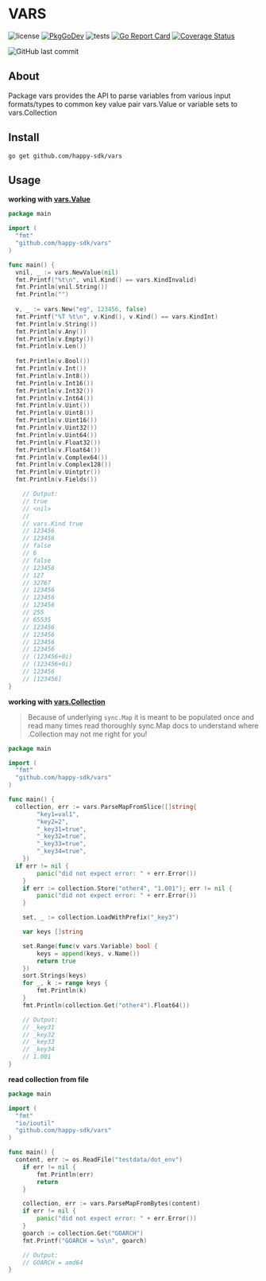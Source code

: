 # VARS

![license](https://img.shields.io/github/license/happy-sdk/vars)
[![PkgGoDev](https://pkg.go.dev/badge/github.com/happy-sdk/vars)](https://pkg.go.dev/github.com/happy-sdk/vars)
![tests](https://github.com/happy-sdk/vars/workflows/tests/badge.svg)
[![Go Report Card](https://goreportcard.com/badge/github.com/happy-sdk/vars)](https://goreportcard.com/report/github.com/happy-sdk/vars)
[![Coverage Status](https://coveralls.io/repos/github/happy-sdk/vars/badge.svg?branch=main)](https://coveralls.io/github/happy-sdk/vars?branch=main)
<!-- [![benchmarks](https://github.com/mkungla/vars/workflows/benchmarks/badge.svg)](https://dashboard.github.orijtech.com/graphs?repo=https%3A%2F%2Fgithub.com%2Fmkungla%2Fvars.git) -->
![GitHub last commit](https://img.shields.io/github/last-commit/happy-sdk/vars)

## About
Package vars provides the API to parse variables from various input formats/types to common key value pair vars.Value or variable sets to vars.Collection


## Install

```
go get github.com/happy-sdk/vars
```

## Usage

**working with [vars.Value](https://pkg.go.dev/github.com/happy-sdk/vars#Value)**

```go
package main

import (
  "fmt"
  "github.com/happy-sdk/vars"
)

func main() {
  vnil, _ := vars.NewValue(nil)
  fmt.Printf("%t\n", vnil.Kind() == vars.KindInvalid)
  fmt.Println(vnil.String())
  fmt.Println("")
  
  v, _ := vars.New("eg", 123456, false)
  fmt.Printf("%T %t\n", v.Kind(), v.Kind() == vars.KindInt)
  fmt.Println(v.String())
  fmt.Println(v.Any())
  fmt.Println(v.Empty())
  fmt.Println(v.Len())
  
  fmt.Println(v.Bool())
  fmt.Println(v.Int())
  fmt.Println(v.Int8())
  fmt.Println(v.Int16())
  fmt.Println(v.Int32())
  fmt.Println(v.Int64())
  fmt.Println(v.Uint())
  fmt.Println(v.Uint8())
  fmt.Println(v.Uint16())
  fmt.Println(v.Uint32())
  fmt.Println(v.Uint64())
  fmt.Println(v.Float32())
  fmt.Println(v.Float64())
  fmt.Println(v.Complex64())
  fmt.Println(v.Complex128())
  fmt.Println(v.Uintptr())
  fmt.Println(v.Fields())

	// Output:
	// true
	// <nil>
	//
	// vars.Kind true
	// 123456
	// 123456
	// false
	// 6
	// false
	// 123456
	// 127
	// 32767
	// 123456
	// 123456
	// 123456
	// 255
	// 65535
	// 123456
	// 123456
	// 123456
	// 123456
	// (123456+0i)
	// (123456+0i)
	// 123456
	// [123456]
}
```

**working with [vars.Collection](https://pkg.go.dev/github.com/happy-sdk/vars#Collection)**

> Because of underlying `sync.Map` it is meant to be populated once and read many times
> read thoroughly sync.Map docs to understand where .Collection may not me right for you!

```go
package main

import (
  "fmt"
  "github.com/happy-sdk/vars"
)

func main() {
  collection, err := vars.ParseMapFromSlice([]string{
		"key1=val1",
		"key2=2",
		"_key31=true",
		"_key32=true",
		"_key33=true",
		"_key34=true",
	})
  if err != nil {
		panic("did not expect error: " + err.Error())
	}
	if err := collection.Store("other4", "1.001"); err != nil {
		panic("did not expect error: " + err.Error())
	}

	set, _ := collection.LoadWithPrefix("_key3")

	var keys []string

	set.Range(func(v vars.Variable) bool {
		keys = append(keys, v.Name())
		return true
	})
	sort.Strings(keys)
	for _, k := range keys {
		fmt.Println(k)
	}
	fmt.Println(collection.Get("other4").Float64())

	// Output:
	// _key31
	// _key32
	// _key33
	// _key34
	// 1.001
}
```

**read collection from file**

```go
package main

import (
  "fmt"
  "io/ioutil"
  "github.com/happy-sdk/vars"
)

func main() {
  content, err := os.ReadFile("testdata/dot_env")
	if err != nil {
		fmt.Println(err)
		return
	}

	collection, err := vars.ParseMapFromBytes(content)
	if err != nil {
		panic("did not expect error: " + err.Error())
	}
	goarch := collection.Get("GOARCH")
	fmt.Printf("GOARCH = %s\n", goarch)

	// Output:
	// GOARCH = amd64
}
```

